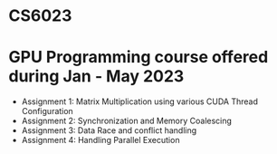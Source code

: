 # CS6023
# GPU Programming course offered during Jan - May 2023

* Assignment 1: Matrix Multiplication using various CUDA Thread Configuration
* Assignment 2: Synchronization and Memory Coalescing
* Assignment 3: Data Race and conflict handling
* Assignment 4: Handling Parallel Execution

